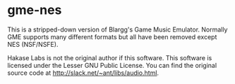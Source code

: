 gme-nes
=======

This is a stripped-down version of Blargg's Game Music Emulator. Normally GME supports many different formats but all have been removed except NES (NSF/NSFE).

Hakase Labs is not the original author if this software. This software is licensed under the Lesser GNU Public License. You can find the original source code at http://slack.net/~ant/libs/audio.html.